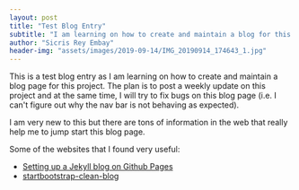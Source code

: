 ```yaml
---
layout: post
title: "Test Blog Entry"
subtitle: "I am learning on how to create and maintain a blog for this project."
author: "Sicris Rey Embay"
header-img: "assets/images/2019-09-14/IMG_20190914_174643_1.jpg"
---
```


This is a test blog entry as I am learning on how to create and maintain a blog page for this project.  The plan is to
post a weekly update on this project and at the same time, I will try to fix bugs on this blog page (i.e. I can't
figure out why the nav bar is not behaving as expected).

I am very new to this but there are tons of information in the web that really help me to jump start this blog page.

Some of the websites that I found very useful:
* [Setting up a Jekyll blog on Github Pages](https://michelleful.github.io/code-blog/2014/02/28/setting-up-a-jekyll-blog-on-github-pages/)
* [startbootstrap-clean-blog](https://github.com/BlackrockDigital/startbootstrap-clean-blog)
